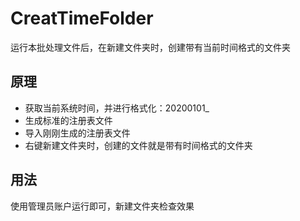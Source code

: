 # CreatTimeFolder

运行本批处理文件后，在新建文件夹时，创建带有当前时间格式的文件夹

## 原理
- 获取当前系统时间，并进行格式化：20200101_
- 生成标准的注册表文件
- 导入刚刚生成的注册表文件
- 右键新建文件夹时，创建的文件就是带有时间格式的文件夹

## 用法
使用管理员账户运行即可，新建文件夹检查效果
